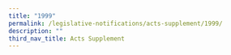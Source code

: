 ```yaml
---
title: "1999"
permalink: /legislative-notifications/acts-supplement/1999/
description: ""
third_nav_title: Acts Supplement
---
```

